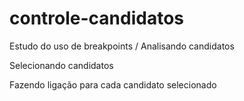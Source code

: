 # controle-candidatos
 Estudo do uso de breakpoints / Analisando candidatos 
 
 Selecionando candidatos
 
 Fazendo ligação para cada candidato selecionado 
 
